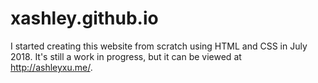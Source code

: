 # xashley.github.io
I started creating this website from scratch using HTML and CSS in July 2018. It's still a work in progress, but it can be viewed at http://ashleyxu.me/.
